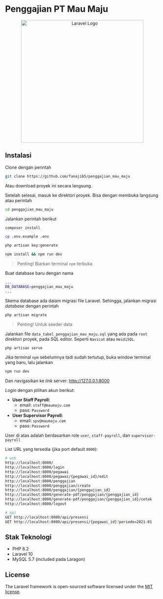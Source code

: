 # Penggajian PT Mau Maju

<p align="center"><a href="https://laravel.com" target="_blank"><img src="https://raw.githubusercontent.com/laravel/art/master/logo-lockup/5%20SVG/2%20CMYK/1%20Full%20Color/laravel-logolockup-cmyk-red.svg" width="400" alt="Laravel Logo"></a></p>

## Instalasi

Clone dengan perintah

```bash
git clone https://github.com/fanajib5/penggajian_mau_maju
```

Atau download proyek ini secara langsung.

Setelah selesai, masuk ke direktori proyek. Bisa dengan membuka langsung atau perintah

```bash
cd penggajian_mau_maju
```

Jalankan perintah berikut

```bash
composer install
```

```bash
cp .env.example .env
```

```bash
php artisan key:generate
```

```bash
npm install && npm run dev
```

> Penting! Biarkan terminal `npm` terbuka

Buat database baru dengan nama

```bash
...
DB_DATABASE=penggajian_mau_maju
...
```

Skema database ada dalam migrasi file Laravel. Sehingga, jalankan migrasi *database* dengan perintah

```bash
php artisan migrate
```

>Penting! Untuk seeder data

Jalankan file `data_tabel_penggajian_mau_maju.sql` yang ada pada `root` direktori proyek, pada SQL editor. Seperti `Navicat` atau `HeidiSQL`.

```bash
php artisan serve
```

Jika terminal `npm` sebelumnya tadi sudah tertutup, buka window terminal yang baru, lalu jalankan

```bash
npm run dev
```

Dan navigasikan ke *link* server: <http://127.0.0.1:8000>

*Login* dengan pilihan akun berikut:

* **User Staff Payroll:**
  * email: `staff@maumaju.com`
  * pass: `Password`
* **User Supervisor Payroll:**
  * email: `spv@maumaju.com`
  * pass: `Password`

User di atas adalah berdasarkan role `user`, `staff-payroll`, dan `supervisor-payroll`

List URL yang tersedia (jika port default `8000`):

```bash
# web
http://localhost:8000/
http://localhost:8000/login
http://localhost:8000/pegawai
http://localhost:8000/pegawai/{pegawai_id}/edit
http://localhost:8000/penggajian
http://localhost:8000/penggajian/create
http://localhost:8000/penggajian/{penggajian_id}
http://localhost:8000/generate-pdf/penggajian/{penggajian_id}
http://localhost:8000/generate-pdf/penggajian/{penggajian_id}/cetak
http://localhost:8000/logout

# api
GET http://localhost:8000/api/presensi
GET http://localhost:8000/api/presensi/{pegawai_id}?periode=2021-01
```

## Stak Teknologi

* PHP 8.2
* Laravel 10
* MySQL 5.7 (included pada Laragon)

## License

The Laravel framework is open-sourced software licensed under the [MIT license](https://opensource.org/licenses/MIT).
